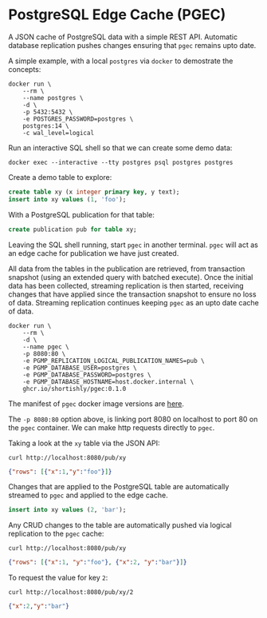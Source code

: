 # PostgreSQL Edge Cache (PGEC)

A JSON cache of PostgreSQL data with a simple REST API. Automatic
database replication pushes changes ensuring that `pgec` remains upto
date.

A simple example, with a local `postgres` via `docker` to demostrate
the concepts:

```shell
docker run \
    --rm \
    --name postgres \
    -d \
    -p 5432:5432 \
    -e POSTGRES_PASSWORD=postgres \
    postgres:14 \
    -c wal_level=logical
```

Run an interactive SQL shell so that we can create some demo data:

```shell
docker exec --interactive --tty postgres psql postgres postgres
```

Create a demo table to explore:

```sql
create table xy (x integer primary key, y text);
insert into xy values (1, 'foo');
```

With a PostgreSQL publication for that table:

```sql
create publication pub for table xy;
```

Leaving the SQL shell running, start `pgec` in another
terminal. `pgec` will act as an edge cache for publication we have
just created.

All data from the tables in the publication are retrieved, from
transaction snapshot (using an extended query with batched
execute). Once the initial data has been collected, streaming
replication is then started, receiving changes that have applied since
the transaction snapshot to ensure no loss of data. Streaming
replication continues keeping `pgec` as an upto date cache of data.

```shell
docker run \
    --rm \
    -d \
    --name pgec \
    -p 8080:80 \
    -e PGMP_REPLICATION_LOGICAL_PUBLICATION_NAMES=pub \
    -e PGMP_DATABASE_USER=postgres \
    -e PGMP_DATABASE_PASSWORD=postgres \
    -e PGMP_DATABASE_HOSTNAME=host.docker.internal \
    ghcr.io/shortishly/pgec:0.1.0
```

The manifest of `pgec` docker image versions are
[here](https://github.com/shortishly/pgec/pkgs/container/pgec).

The `-p 8080:80` option above, is linking port 8080 on localhost to port
80 on the `pgec` container. We can make http requests directly
to `pgec`.

Taking a look at the `xy` table via the JSON API:

```shell
curl http://localhost:8080/pub/xy
```
```json
{"rows": [{"x":1,"y":"foo"}]}
```

Changes that are applied to the PostgreSQL table are automatically
streamed to `pgec` and applied to the edge cache.

```sql
insert into xy values (2, 'bar');
```

Any CRUD changes to the table are automatically pushed via logical
replication to the `pgec` cache:

```shell
curl http://localhost:8080/pub/xy
```
```json
{"rows": [{"x":1, "y":"foo"}, {"x":2, "y":"bar"}]}
```

To request the value for key `2`:

```shell
curl http://localhost:8080/pub/xy/2
```
```json
{"x":2,"y":"bar"}
```

